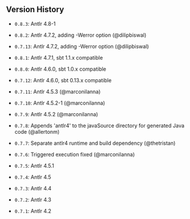 ## Version History

  - `0.8.3`: Antlr 4.8-1

  - `0.8.2`: Antlr 4.7.2, adding -Werror option (@dilipbiswal)

  - `0.7.13`: Antlr 4.7.2, adding -Werror option (@dilipbiswal)

  - `0.8.1`: Antlr 4.7.1, sbt 1.1.x compatible

  - `0.8.0`: Antlr 4.6.0, sbt 1.0.x compatible

  - `0.7.12`: Antlr 4.6.0, sbt 0.13.x compatible

  - `0.7.11`: Antlr 4.5.3 (@marconilanna)

  - `0.7.10`: Antlr 4.5.2-1 (@marconilanna)

  - `0.7.9`: Antlr 4.5.2 (@marconilanna)

  - `0.7.8`: Appends 'antlr4' to the javaSource directory for generated Java code (@allertonm)

  - `0.7.7`: Separate antlr4 runtime and build dependency (@thetristan)

  - `0.7.6`: Triggered execution fixed (@marconilanna)

  - `0.7.5`: Antlr 4.5.1

  - `0.7.4`: Antlr 4.5

  - `0.7.3`: Antlr 4.4

  - `0.7.2`: Antlr 4.3

  - `0.7.1`: Antlr 4.2
